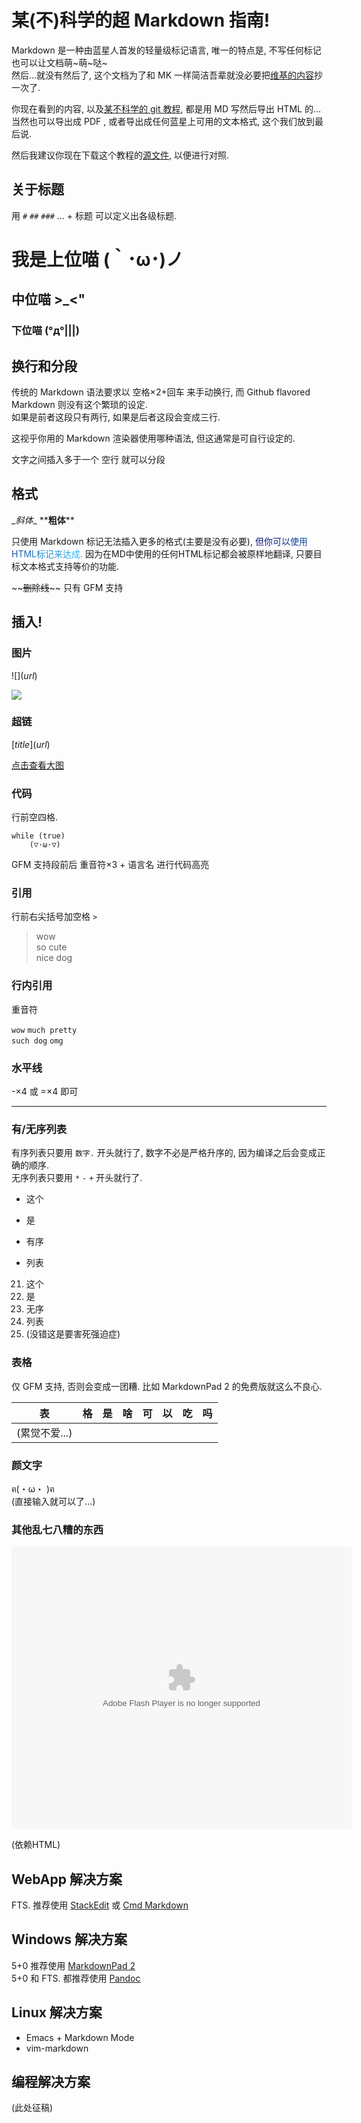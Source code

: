 # 某(不)科学的超 Markdown 指南!

Markdown 是一种由蓝星人首发的轻量级标记语言, 唯一的特点是, 不写任何标记也可以让文档萌~萌~哒~  
然后...就没有然后了, 这个文档为了和 MK 一样简洁吾辈就没必要把[维基的内容](http://zh.wikipedia.org/wiki/Markdown)抄一次了.

你现在看到的内容, 以及[某不科学的 git 教程](http://cuter44.github.io/hello-git/hello-git-2014), 都是用 MD 写然后导出 HTML 的...当然也可以导出成 PDF , 或者导出成任何蓝星上可用的文本格式, 这个我们放到最后说.
  
然后我建议你现在下载这个教程的[源文件](./toarukagakunomarkdown.md), 以便进行对照.

## 关于标题
用 `#` `##` `###` ... + 标题 可以定义出各级标题.

# 我是上位喵 (｀･ω･)ノ
## 中位喵 >_<"
### 下位喵 (°д°|||)

## 换行和分段

传统的 Markdown 语法要求以 空格×2+回车 来手动换行,
而 Github flavored Markdown 则没有这个繁琐的设定.  
如果是前者这段只有两行, 如果是后者这段会变成三行.  

这视乎你用的 Markdown 渲染器使用哪种语法, 但这通常是可自行设定的.

文字之间插入多于一个 空行 就可以分段

## 格式
\__斜体_\_ \*\***粗体**\*\*

只使用 Markdown 标记无法插入更多的格式(主要是没有必要), <font color=#030C6F>但</font><font color=#061878>你</font><font color=#092481>可</font><font color=#0C308A>以</font><font color=#0F3C93>使</font><font color=#12489C>用</font><font color=#1554A5>H</font><font color=#1860AE>T</font><font color=#1B6CB7>M</font><font color=#1E78C0>L</font><font color=#2184C9>标</font><font color=#2490D2>记</font><font color=#279CDB>来</font><font color=#2AA8E4>达</font><font color=#2DB4ED>成</font><font color=#30C0F6>.</font> 因为在MD中使用的任何HTML标记都会被原样地翻译, 只要目标文本格式支持等价的功能.

\~\~~~删除线~~\~\~
只有 GFM 支持

## 插入!

### 图片
!\[\]\(_url_\)  

![](http://img3.douban.com/view/photo/thumb/public/p2183790103.jpg)

### 超链

\[_title_\]\(_url_\)

[点击查看大图](http://www.douban.com/photos/photo/2183790103/)

### 代码

行前空四格.

	while (true)
		(▽·ω·▽)

GFM 支持段前后 重音符×3 + 语言名 进行代码高亮

### 引用

行前右尖括号加空格 `> `

> wow  
> so cute  
> nice dog  

### 行内引用

重音符

`wow` `much pretty`  
   `such dog`  `omg`

### 水平线

\-×4 或 =×4 即可 

----

### 有/无序列表

有序列表只要用 `数字.` 开头就行了, 数字不必是严格升序的, 因为编译之后会变成正确的顺序.  
无序列表只要用 `*` `-` `+` 开头就行了.

* 这个
- 是
+ 有序
* 列表

<!-- 隔开 -->

21. 这个
47. 是
48. 无序
36. 列表
47. (没错这是要害死强迫症)

### 表格

仅 GFM 支持, 否则会变成一团糟. 比如 MarkdownPad 2 的免费版就这么不良心.

|表|格|是|啥|可|以|吃|吗|  
|--|--|--|--|--|--|--|--|  
|(累觉不爱...)||||||||  


### 颜文字  

ฅ(・ω・ )ฅ  
(直接输入就可以了...)

### 其他乱七八糟的东西
<embed height="452" width="544" quality="high" allowfullscreen="true" type="application/x-shockwave-flash" src="http://share.acg.tv/flash.swf" flashvars="aid=959137&page=1" pluginspage="http://www.adobe.com/shockwave/download/download.cgi?P1_Prod_Version=ShockwaveFlash"></embed>  
  
(依赖HTML)

## WebApp 解决方案

FTS. 推荐使用 [StackEdit](https://stackedit.io/) 或 [Cmd Markdown](https://www.zybuluo.com/mdeditor)

## Windows 解决方案

5+0 推荐使用 [MarkdownPad 2](http://www.markdownpad.com/)  
5+0 和 FTS. 都推荐使用 [Pandoc](http://johnmacfarlane.net/pandoc/)

## Linux 解决方案

- Emacs + Markdown Mode
- vim-markdown

## 编程解决方案

(此处征稿)
